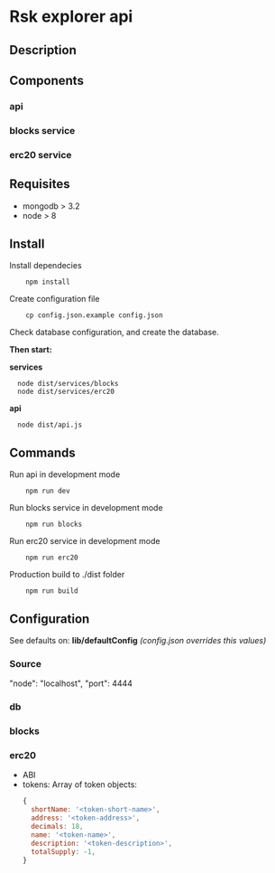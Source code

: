 # Rsk explorer api

## Description


## Components

### api

### blocks service

### erc20 service

## Requisites

- mongodb > 3.2
- node > 8

## Install

Install dependecies

``` shell
    npm install
  ```

Create configuration file

``` shell
    cp config.json.example config.json
  ```
Check database configuration, and create the database.


**Then start:** 

**services**

``` shell
  node dist/services/blocks
  node dist/services/erc20
```

**api**

``` shell
  node dist/api.js
```

## Commands

Run api in development mode

``` shell
    npm run dev
  ```

Run blocks service in development mode

``` shell
    npm run blocks
  ```

Run erc20 service in development mode

``` shell
    npm run erc20
  ```

  Production build to ./dist folder

``` shell
    npm run build
  ```

## Configuration

  See defaults on: **lib/defaultConfig** 
  *(config.json overrides this values)*


### Source

  "node": "localhost",
  "port": 4444

### db

### blocks

### erc20

- ABI
- tokens: Array of token objects:
    ``` javascript
    {
      shortName: '<token-short-name>',
      address: '<token-address>',
      decimals: 18,
      name: '<token-name>',
      description: '<token-description>',
      totalSupply: -1,
    }

